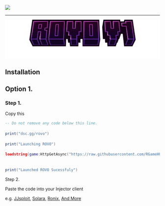 ![](.github/assets/banner.gif)

---

![](.github/assets/logo-v1.png)

## Installation

## Option 1.

### Step 1.
Copy this
```lua
-- Do not remove any code below this line.

print("dsc.gg/rovo")

print("Launching ROVO")

loadstring(game:HttpGetAsync("https://raw.githubusercontent.com/RGameHUB/RobloxLUA/refs/heads/master/V1.1.2/script.lua"))()


print("Launched ROVO Sucessfuly")
```

Step 2.

Paste the code into your Injector client

e.g. [JJsploit](https://wearedevs.net/d/JJSploit), [Solara](https://wearedevs.net/d/Solara), [Ronix](https://wearedevs.net/d/Ronix), [And More](https://wearedevs.net/exploits)
